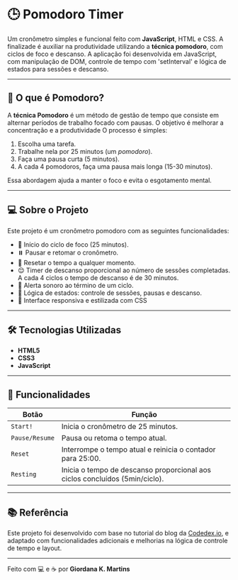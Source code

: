 # 🕒 Pomodoro Timer

Um cronômetro simples e funcional feito com **JavaScript**, HTML e CSS. A finalizade é auxiliar na produtividade utilizando a **técnica pomodoro**, com ciclos de foco e descanso. A aplicação foi desenvolvida em JavaScript, com manipulação de DOM, controle de tempo com 'setInterval' e lógica de estados para sessões e descanso.

---

## 📌 O que é Pomodoro?

A **técnica Pomodoro** é um método de gestão de tempo que consiste em alternar períodos de trabalho focado com pausas. O objetivo é melhorar a concentração e a produtividade O processo é simples:

1. Escolha uma tarefa.
2. Trabalhe nela por 25 minutos (um *pomodoro*).
3. Faça uma pausa curta (5 minutos).
4. A cada 4 pomodoros, faça uma pausa mais longa (15-30 minutos).

Essa abordagem ajuda a manter o foco e evita o esgotamento mental.

---

## 💻 Sobre o Projeto

Este projeto é um cronômetro pomodoro com as seguintes funcionalidades:

- 🎯 Início do ciclo de foco (25 minutos).
- ⏸️ Pausar e retomar o cronômetro.
- 🔄 Resetar o tempo a qualquer momento.
- 😌 Timer de descanso proporcional ao número de sessões completadas. A cada 4 ciclos o tempo de descanso é de 30 minutos.
- 🔔 Alerta sonoro ao término de um ciclo.
- 🧠 Lógica de estados: controle de sessões, pausas e descanso.
- 📱 Interface responsiva e estilizada com CSS

---

## 🛠️ Tecnologias Utilizadas

- **HTML5**  
- **CSS3**
- **JavaScript**

---

## 🧠 Funcionalidades

| Botão         | Função                                                                 |
|---------------|------------------------------------------------------------------------|
| `Start!`      | Inicia o cronômetro de 25 minutos.                                     |
| `Pause/Resume`| Pausa ou retoma o tempo atual.                                         |
| `Reset`       | Interrompe o tempo atual e reinicia o contador para 25:00.            |
| `Resting`     | Inicia o tempo de descanso proporcional aos ciclos concluídos (5min/ciclo). |

---

## 📚 Referência

Este projeto foi desenvolvido com base no tutorial do blog da [Codedex.io](https://www.codedex.io/projects/build-a-pomodoro-app-with-html-css-js), e adaptado com funcionalidades adicionais e melhorias na lógica de controle de tempo e layout.

---

Feito com 💻 e ☕ por **Giordana K. Martins**
